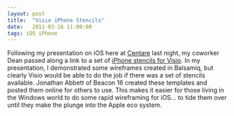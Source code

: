 ```yaml
---
layout: post
title:  "Visio iPhone Stencils"
date:   2011-03-16 11:00:00
tags: iOS iPhone
---
```


Following my presentation on iOS here at [Centare](http://www.centare.com/) last night, my coworker Dean passed along a link to a set of [iPhone stencils for Visio](http://www.beacon16.com/2010/09/the-visio-iphone-stencil/).  In my presentation, I demonstrated some wireframes created in Balsamiq, but clearly Visio would be able to do the job if there was a set of stencils available.  Jonathan Abbett of Beacon 16 created these templates and posted them online for others to use.  This makes it easier for those living in the Windows world to do some rapid wireframing for iOS... to tide them over until they make the plunge into the Apple eco system.